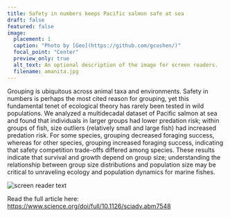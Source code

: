```yaml
---
title: Safety in numbers keeps Pacific salmon safe at sea
draft: false
featured: false
image:
  placement: 1
  caption: "Photo by [Geo](https://github.com/gcushen/)"
  focal_point: "Center"
  preview_only: true
  alt_text: An optional description of the image for screen readers.
  filename: amanita.jpg
---
```


Grouping is ubiquitous across animal taxa and environments. Safety in numbers is perhaps the most cited reason for grouping, yet this fundamental tenet of ecological theory has rarely been tested in wild populations. We analyzed a multidecadal dataset of Pacific salmon at sea and found that individuals in larger groups had lower predation risk; within groups of fish, size outliers (relatively small and large fish) had increased predation risk. For some species, grouping decreased foraging success, whereas for other species, grouping increased foraging success, indicating that safety competition trade-offs differed among species. These results indicate that survival and growth depend on group size; understanding the relationship between group size distributions and population size may be critical to unraveling ecology and population dynamics for marine fishes.

![screen reader text](salmonfig1.JPG "The probability of predator injury decreased as a function of group size (number of fish caught in purse seine nets) for all Pacific salmon species considered (sockeye, chum, pink, and coho). This safety in numbers was evident for both species-specific group size (left column) and total group size (right column)")

Read the full article here: https://www.science.org/doi/full/10.1126/sciadv.abm7548


